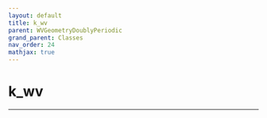 ```yaml
---
layout: default
title: k_wv
parent: WVGeometryDoublyPeriodic
grand_parent: Classes
nav_order: 24
mathjax: true
---
```


#  k_wv




---


